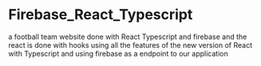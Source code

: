 # Firebase_React_Typescript
a football team website done with React Typescript and firebase and the react is done with hooks
using all the features of the new version of React with Typescript and using firebase as a endpoint to our application

